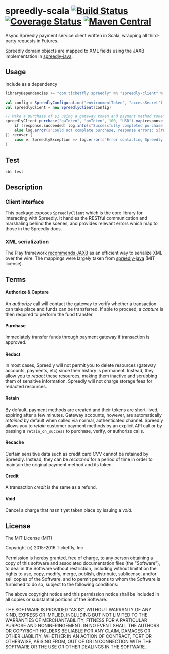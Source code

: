 spreedly-scala [![Build Status](https://travis-ci.org/Ticketfly/spreedly-scala.png)](https://travis-ci.org/Ticketfly/spreedly-scala) [![Coverage Status](https://img.shields.io/coveralls/Ticketfly/spreedly-scala.svg)](https://coveralls.io/r/Ticketfly/spreedly-scala?branch=master) [![Maven Central](https://maven-badges.herokuapp.com/maven-central/com.ticketfly/spreedly-client_2.11/badge.svg)](https://maven-badges.herokuapp.com/maven-central/com.ticketfly/spreedly-client_2.11)
==========


Async Spreedly payment service client written in Scala, wrapping all third-party requests in Futures.

Spreedly domain objects are mapped to XML fields using the JAXB implementation in [spreedly-java](https://github.com/rjstanford/spreedly-java).


## Usage
Include as a dependency
```scala
libraryDependencies += "com.ticketfly.spreedly" %% "spreedly-client" % "1.0.0"
```

```scala
val config = SpreedlyConfiguration("environmentToken", "accessSecret")
val spreedlyClient = new SpreedlyClient(config)

// Make a purchase of $1 using a gateway token and payment method token
spreedlyClient.purchase("gaToken", "pmToken", 100, "USD").map(response => {
    if (response.succeeded) log.info(s"Successfully completed purchase with token ${response.getToken}")
    else log.error(s"Could not complete purchase, response errors: ${response.errors.toString}")
}) recover {
    case e: SpreedlyException => log.error(s"Error contacting Spreedly service: ${e.getMessage}")
}
```


## Test
```
sbt test
```

## Description

### Client interface
This package exposes `SpreedlyClient` which is the core library for interacting with Spreedly.
It handles the RESTful communication and marshaling behind the scenes, and provides relevant errors which map to those in the Spreedly docs.

### XML serialization
The Play framework [recommends JAXB](https://www.playframework.com/documentation/2.4.x/ScalaWS) as an efficient way to serialize XML over the wire.
The mappings were largely taken from [spreedly-java](https://github.com/rjstanford/spreedly-java) (MIT license).


## Terms
#### Authorize & Capture
An *authorize* call will contact the gateway to verify whether a transaction can take place and funds can be transferred.
If able to proceed, a *capture* is then required to perform the fund transfer.

#### Purchase
Immediately transfer funds through payment gateway if transaction is approved.

#### Redact
In most cases, Spreedly will not permit you to delete resources (gateway accounts, payments, etc) since their history is permanent.
Instead, they allow you to *redact* these resources, making them inactive and scrubbing them of sensitive information.
Spreedly will not charge storage fees for redacted resources.

#### Retain
By default, payment methods are created and their tokens are short-lived, expiring after a few minutes.
Gateway accounts, however, are automatically *retained* by default when called via normal, authenticated channel.
Spreedly allows you to *retain* customer payment methods by an explicit API call or by passing a `retain_on_success` to purchase, verify, or authorize calls.

#### Recache
Certain sensitive data such as credit card CVV cannot be retained by Spreedly.
Instead, they can be *recached* for a period of time in order to maintain the original payment method and its token.

#### Credit
A transaction *credit* is the same as a refund.

#### Void
Cancel a charge that hasn't yet taken place by issuing a *void*.


## License
The MIT License (MIT)

Copyright (c) 2015-2016 Ticketfly, Inc

Permission is hereby granted, free of charge, to any person obtaining a copy
of this software and associated documentation files (the "Software"), to deal
in the Software without restriction, including without limitation the rights
to use, copy, modify, merge, publish, distribute, sublicense, and/or sell
copies of the Software, and to permit persons to whom the Software is
furnished to do so, subject to the following conditions:

The above copyright notice and this permission notice shall be included in all
copies or substantial portions of the Software.

THE SOFTWARE IS PROVIDED "AS IS", WITHOUT WARRANTY OF ANY KIND, EXPRESS OR
IMPLIED, INCLUDING BUT NOT LIMITED TO THE WARRANTIES OF MERCHANTABILITY,
FITNESS FOR A PARTICULAR PURPOSE AND NONINFRINGEMENT. IN NO EVENT SHALL THE
AUTHORS OR COPYRIGHT HOLDERS BE LIABLE FOR ANY CLAIM, DAMAGES OR OTHER
LIABILITY, WHETHER IN AN ACTION OF CONTRACT, TORT OR OTHERWISE, ARISING FROM,
OUT OF OR IN CONNECTION WITH THE SOFTWARE OR THE USE OR OTHER DEALINGS IN THE
SOFTWARE.

